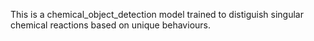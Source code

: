 
This is a chemical_object_detection model trained to distiguish singular chemical reactions based on unique behaviours.
